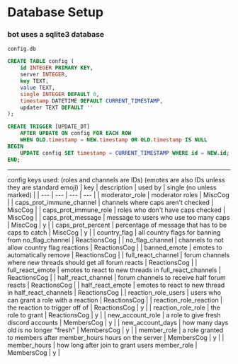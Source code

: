 # Database Setup

### bot uses a sqlite3 database

`config.db`
```sql
CREATE TABLE config (
    id INTEGER PRIMARY KEY,
    server INTEGER,
    key TEXT,
    value TEXT,
    single INTEGER DEFAULT 0,
    timestamp DATETIME DEFAULT CURRENT_TIMESTAMP,
    updater TEXT DEFAULT ''
);

CREATE TRIGGER [UPDATE_DT]
    AFTER UPDATE ON config FOR EACH ROW
    WHEN OLD.timestamp = NEW.timestamp OR OLD.timestamp IS NULL
BEGIN
    UPDATE config SET timestamp = CURRENT_TIMESTAMP WHERE id = NEW.id;
END;
```

---

config keys used:
(roles and channels are IDs)
(emotes are also IDs unless they are standard emoji)
| key | description | used by | single (no unless marked) |
| --- | --- | --- | --- |
| moderator_role | moderator roles | MiscCog |
| caps_prot_immune_channel | channels where caps aren't checked | MiscCog |
| caps_prot_immune_role | roles who don't have caps checked | MiscCog |
| caps_prot_message | message to users who use too many caps | MiscCog | y |
| caps_prot_percent | percentage of message that has to be caps to catch | MiscCog | y |
| country_flag | all country flags for banning from no_flag_channel | ReactionsCog |
| no_flag_channel | channels to not allow country flag reactions | ReactionsCog |
| banned_emote | emotes to automatically remove | ReactionsCog |
| full_react_channel | forum channels where new threads should get all forum reacts | ReactionsCog |
| full_react_emote | emotes to react to new threads in full_react_channels | ReactionsCog |
| half_react_channel | forum channels to receive half forum reacts | ReactionsCog |
| half_react_emote | emotes to react to new thread in half_react_channels | ReactionsCog |
| reaction_role_users | users who can grant a role with a reaction | ReactionsCog |
| reaction_role_reaction | the reaction to trigger off of | ReactionsCog | y |
| reaction_role_role | the role to grant | ReactionsCog | y |
| new_account_role | a role to give fresh discord accounts | MembersCog | y |
| new_account_days | how many days old is no longer "fresh" | MembersCog | y |
| member_role | a role granted to members after member_hours hours on the server | MembersCog | y |
| member_hours | how long after join to grant users member_role | MembersCog | y |
